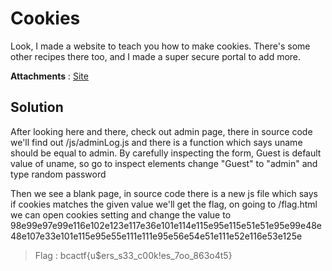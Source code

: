 # Cookies

Look, I made a website to teach you how to make cookies. There's some other recipes there too, and I made a super secure portal to add more.

**Attachments** : [Site](http://web.bcactf.com:49200/)

## Solution
After looking here and there, check out admin page, there in source code we'll find out 
/js/adminLog.js and there is a function which says
uname should be equal to admin. By carefully inspecting the form, Guest is default
value of uname, so go to inspect elements change "Guest" to "admin" and type random password

Then we see a blank page, in source code there is a new js file which says
if cookies matches the given value we'll get the flag, on going to /flag.html
we can open cookies setting and change the value to 98e99e97e99e116e102e123e117e36e101e114e115e95e115e51e51e95e99e48e48e107e33e101e115e95e55e111e111e95e56e54e51e111e52e116e53e125e


> Flag : bcactf{u$ers_s33_c00k!es_7oo_863o4t5}
